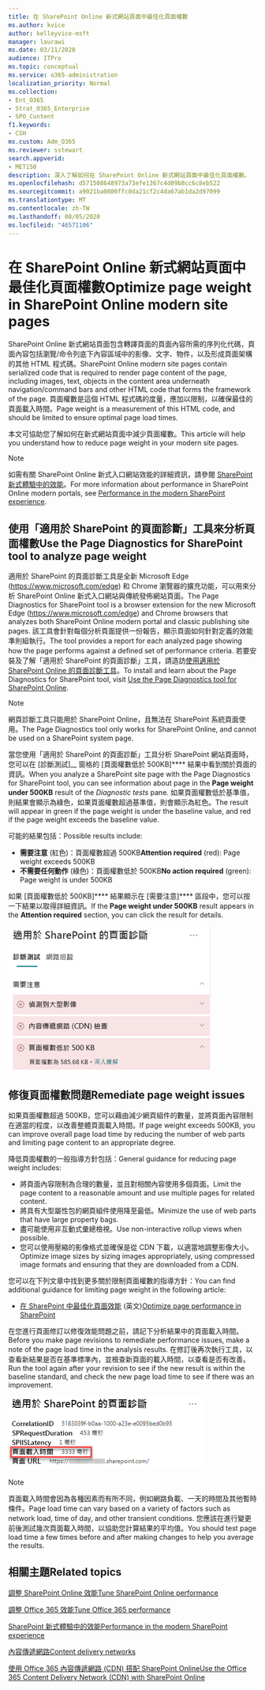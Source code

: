 ```yaml
---
title: 在 SharePoint Online 新式網站頁面中最佳化頁面權數
ms.author: kvice
author: kelleyvice-msft
manager: laurawi
ms.date: 03/11/2020
audience: ITPro
ms.topic: conceptual
ms.service: o365-administration
localization_priority: Normal
ms.collection:
- Ent_O365
- Strat_O365_Enterprise
- SPO_Content
f1.keywords:
- CSH
ms.custom: Adm_O365
ms.reviewer: sstewart
search.appverid:
- MET150
description: 深入了解如何在 SharePoint Online 新式網站頁面中最佳化頁面權數。
ms.openlocfilehash: d571508648973a73efe1367c4d09b8cc6c8eb522
ms.sourcegitcommit: a9021ba0800ffc0da21cf2c4da67ab1da2d97099
ms.translationtype: MT
ms.contentlocale: zh-TW
ms.lasthandoff: 08/05/2020
ms.locfileid: "46571106"
---
```

# <a name="optimize-page-weight-in-sharepoint-online-modern-site-pages"></a><span data-ttu-id="be288-103">在 SharePoint Online 新式網站頁面中最佳化頁面權數</span><span class="sxs-lookup"><span data-stu-id="be288-103">Optimize page weight in SharePoint Online modern site pages</span></span>

<span data-ttu-id="be288-104">SharePoint Online 新式網站頁面包含轉譯頁面的頁面內容所需的序列化代碼，頁面內容包括瀏覽/命令列底下內容區域中的影像、文字、物件，以及形成頁面架構的其他 HTML 程式碼。</span><span class="sxs-lookup"><span data-stu-id="be288-104">SharePoint Online modern site pages contain serialized code that is required to render page content of the page, including images, text, objects in the content area underneath navigation/command bars and other HTML code that forms the framework of the page.</span></span> <span data-ttu-id="be288-105">頁面權數是這個 HTML 程式碼的度量，應加以限制，以確保最佳的頁面載入時間。</span><span class="sxs-lookup"><span data-stu-id="be288-105">Page weight is a measurement of this HTML code, and should be limited to ensure optimal page load times.</span></span>

<span data-ttu-id="be288-106">本文可協助您了解如何在新式網站頁面中減少頁面權數。</span><span class="sxs-lookup"><span data-stu-id="be288-106">This article will help you understand how to reduce page weight in your modern site pages.</span></span>

>[!NOTE]
><span data-ttu-id="be288-107">如需有關 SharePoint Online 新式入口網站效能的詳細資訊，請參閱 [SharePoint 新式體驗中的效能](https://docs.microsoft.com/sharepoint/modern-experience-performance)。</span><span class="sxs-lookup"><span data-stu-id="be288-107">For more information about performance in SharePoint Online modern portals, see [Performance in the modern SharePoint experience](https://docs.microsoft.com/sharepoint/modern-experience-performance).</span></span>

## <a name="use-the-page-diagnostics-for-sharepoint-tool-to-analyze-page-weight"></a><span data-ttu-id="be288-108">使用「適用於 SharePoint 的頁面診斷」工具來分析頁面權數</span><span class="sxs-lookup"><span data-stu-id="be288-108">Use the Page Diagnostics for SharePoint tool to analyze page weight</span></span>

<span data-ttu-id="be288-109">適用於 SharePoint 的頁面診斷工具是全新 Microsoft Edge (https://www.microsoft.com/edge) 和 Chrome 瀏覽器的擴充功能，可以用來分析 SharePoint Online 新式入口網站與傳統發佈網站頁面。</span><span class="sxs-lookup"><span data-stu-id="be288-109">The Page Diagnostics for SharePoint tool is a browser extension for the new Microsoft Edge (https://www.microsoft.com/edge) and Chrome browsers that analyzes both SharePoint Online modern portal and classic publishing site pages.</span></span> <span data-ttu-id="be288-110">該工具會針對每個分析頁面提供一份報告，顯示頁面如何針對定義的效能準則組執行。</span><span class="sxs-lookup"><span data-stu-id="be288-110">The tool provides a report for each analyzed page showing how the page performs against a defined set of performance criteria.</span></span> <span data-ttu-id="be288-111">若要安裝及了解「適用於 SharePoint 的頁面診斷」工具，請造訪[使用適用於 SharePoint Online 的頁面診斷工具](page-diagnostics-for-spo.md)。</span><span class="sxs-lookup"><span data-stu-id="be288-111">To install and learn about the Page Diagnostics for SharePoint tool, visit [Use the Page Diagnostics tool for SharePoint Online](page-diagnostics-for-spo.md).</span></span>

>[!NOTE]
><span data-ttu-id="be288-112">網頁診斷工具只能用於 SharePoint Online，且無法在 SharePoint 系統頁面使用。</span><span class="sxs-lookup"><span data-stu-id="be288-112">The Page Diagnostics tool only works for SharePoint Online, and cannot be used on a SharePoint system page.</span></span>

<span data-ttu-id="be288-113">當您使用「適用於 SharePoint 的頁面診斷」工具分析 SharePoint 網站頁面時，您可以在 [診斷測試]__ 窗格的 [頁面權數低於 500KB]\*\*\*\* 結果中看到關於頁面的資訊。</span><span class="sxs-lookup"><span data-stu-id="be288-113">When you analyze a SharePoint site page with the Page Diagnostics for SharePoint tool, you can see information about page in the **Page weight under 500KB** result of the _Diagnostic tests_ pane.</span></span> <span data-ttu-id="be288-114">如果頁面權數低於基準值，則結果會顯示為綠色，如果頁面權數超過基準值，則會顯示為紅色。</span><span class="sxs-lookup"><span data-stu-id="be288-114">The result will appear in green if the page weight is under the baseline value, and red if the page weight exceeds the baseline value.</span></span>

<span data-ttu-id="be288-115">可能的結果包括：</span><span class="sxs-lookup"><span data-stu-id="be288-115">Possible results include:</span></span>

- <span data-ttu-id="be288-116">**需要注意** (紅色)：頁面權數超過 500KB</span><span class="sxs-lookup"><span data-stu-id="be288-116">**Attention required** (red): Page weight exceeds 500KB</span></span>
- <span data-ttu-id="be288-117">**不需要任何動作** (綠色)：頁面權數低於 500KB</span><span class="sxs-lookup"><span data-stu-id="be288-117">**No action required** (green): Page weight is under 500KB</span></span>

<span data-ttu-id="be288-118">如果 [頁面權數低於 500KB]\*\*\*\* 結果顯示在 [需要注意]\*\*\*\* 區段中，您可以按一下結果以取得詳細資訊。</span><span class="sxs-lookup"><span data-stu-id="be288-118">If the **Page weight under 500KB** result appears in the **Attention required** section, you can click the result for details.</span></span>

![對 SharePoint 的要求結果](media/modern-portal-optimization/pagediag-page-weight.png)

## <a name="remediate-page-weight-issues"></a><span data-ttu-id="be288-120">修復頁面權數問題</span><span class="sxs-lookup"><span data-stu-id="be288-120">Remediate page weight issues</span></span>

<span data-ttu-id="be288-121">如果頁面權數超過 500KB，您可以藉由減少網頁組件的數量，並將頁面內容限制在適當的程度，以改善整體頁面載入時間。</span><span class="sxs-lookup"><span data-stu-id="be288-121">If page weight exceeds 500KB, you can improve overall page load time by reducing the number of web parts and limiting page content to an appropriate degree.</span></span>

<span data-ttu-id="be288-122">降低頁面權數的一般指導方針包括：</span><span class="sxs-lookup"><span data-stu-id="be288-122">General guidance for reducing page weight includes:</span></span>

- <span data-ttu-id="be288-123">將頁面內容限制為合理的數量，並且對相關內容使用多個頁面。</span><span class="sxs-lookup"><span data-stu-id="be288-123">Limit the page content to a reasonable amount and use multiple pages for related content.</span></span>
- <span data-ttu-id="be288-124">將具有大型屬性包的網頁組件使用降至最低。</span><span class="sxs-lookup"><span data-stu-id="be288-124">Minimize the use of web parts that have large property bags.</span></span>
- <span data-ttu-id="be288-125">盡可能使用非互動式彙總檢視。</span><span class="sxs-lookup"><span data-stu-id="be288-125">Use non-interactive rollup views when possible.</span></span>
- <span data-ttu-id="be288-126">您可以使用壓縮的影像格式並確保是從 CDN 下載，以適當地調整影像大小。</span><span class="sxs-lookup"><span data-stu-id="be288-126">Optimize image sizes by sizing images appropriately, using compressed image formats and ensuring that they are downloaded from a CDN.</span></span>

<span data-ttu-id="be288-127">您可以在下列文章中找到更多關於限制頁面權數的指導方針：</span><span class="sxs-lookup"><span data-stu-id="be288-127">You can find additional guidance for limiting page weight in the following article:</span></span>

- <span data-ttu-id="be288-128">[在 SharePoint 中最佳化頁面效能](https://docs.microsoft.com/sharepoint/dev/general-development/optimize-page-performance-in-sharepoint) (英文)</span><span class="sxs-lookup"><span data-stu-id="be288-128">[Optimize page performance in SharePoint](https://docs.microsoft.com/sharepoint/dev/general-development/optimize-page-performance-in-sharepoint)</span></span>

<span data-ttu-id="be288-129">在您進行頁面修訂以修復效能問題之前，請記下分析結果中的頁面載入時間。</span><span class="sxs-lookup"><span data-stu-id="be288-129">Before you make page revisions to remediate performance issues, make a note of the page load time in the analysis results.</span></span> <span data-ttu-id="be288-130">在修訂後再次執行工具，以查看新結果是否在基準標準內，並檢查新頁面的載入時間，以查看是否有改善。</span><span class="sxs-lookup"><span data-stu-id="be288-130">Run the tool again after your revision to see if the new result is within the baseline standard, and check the new page load time to see if there was an improvement.</span></span>

![頁面載入時間結果](media/modern-portal-optimization/pagediag-page-load-time.png)

>[!NOTE]
><span data-ttu-id="be288-132">頁面載入時間會因為各種因素而有所不同，例如網路負載、一天的時間及其他暫時條件。</span><span class="sxs-lookup"><span data-stu-id="be288-132">Page load time can vary based on a variety of factors such as network load, time of day, and other transient conditions.</span></span> <span data-ttu-id="be288-133">您應該在進行變更前後測試幾次頁面載入時間，以協助您計算結果的平均值。</span><span class="sxs-lookup"><span data-stu-id="be288-133">You should test page load time a few times before and after making changes to help you average the results.</span></span>

## <a name="related-topics"></a><span data-ttu-id="be288-134">相關主題</span><span class="sxs-lookup"><span data-stu-id="be288-134">Related topics</span></span>

[<span data-ttu-id="be288-135">調整 SharePoint Online 效能</span><span class="sxs-lookup"><span data-stu-id="be288-135">Tune SharePoint Online performance</span></span>](tune-sharepoint-online-performance.md)

[<span data-ttu-id="be288-136">調整 Office 365 效能</span><span class="sxs-lookup"><span data-stu-id="be288-136">Tune Office 365 performance</span></span>](tune-office-365-performance.md)

[<span data-ttu-id="be288-137">SharePoint 新式體驗中的效能</span><span class="sxs-lookup"><span data-stu-id="be288-137">Performance in the modern SharePoint experience</span></span>](https://docs.microsoft.com/sharepoint/modern-experience-performance)

[<span data-ttu-id="be288-138">內容傳遞網路</span><span class="sxs-lookup"><span data-stu-id="be288-138">Content delivery networks</span></span>](content-delivery-networks.md)

[<span data-ttu-id="be288-139">使用 Office 365 內容傳遞網路 (CDN) 搭配 SharePoint Online</span><span class="sxs-lookup"><span data-stu-id="be288-139">Use the Office 365 Content Delivery Network (CDN) with SharePoint Online</span></span>](use-office-365-cdn-with-spo.md)

